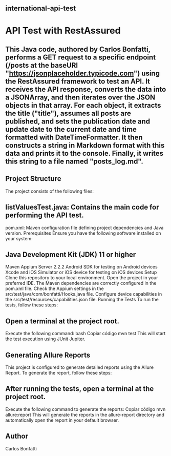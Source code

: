 ## international-api-test
# API Test with RestAssured
## This Java code, authored by Carlos Bonfatti, performs a GET request to a specific endpoint (/posts at the baseURI "https://jsonplaceholder.typicode.com") using the RestAssured framework to test an API. It receives the API response, converts the data into a JSONArray, and then iterates over the JSON objects in that array. For each object, it extracts the title ("title"), assumes all posts are published, and sets the publication date and update date to the current date and time formatted with DateTimeFormatter. It then constructs a string in Markdown format with this data and prints it to the console. Finally, it writes this string to a file named "posts_log.md".

## Project Structure
The project consists of the following files:

## listValuesTest.java: Contains the main code for performing the API test.
pom.xml: Maven configuration file defining project dependencies and Java version.
Prerequisites
Ensure you have the following software installed on your system:

## Java Development Kit (JDK) 11 or higher
Maven
Appium Server 2.2.2
Android SDK for testing on Android devices
Xcode and iOS Simulator or iOS device for testing on iOS devices
Setup
Clone this repository to your local environment.
Open the project in your preferred IDE.
The Maven dependencies are correctly configured in the pom.xml file.
Check the Appium settings in the src/test/java/com/bonfatti/Hooks.java file.
Configure device capabilities in the src/test/resources/capabilities.json file.
Running the Tests
To run the tests, follow these steps:

## Open a terminal at the project root.
Execute the following command:
bash
Copiar código
mvn test
This will start the test execution using JUnit Jupiter.

## Generating Allure Reports
This project is configured to generate detailed reports using the Allure Report. To generate the report, follow these steps:

## After running the tests, open a terminal at the project root.
Execute the following command to generate the reports:
Copiar código
mvn allure:report
This will generate the reports in the allure-report directory and automatically open the report in your default browser.

## Author
Carlos Bonfatti